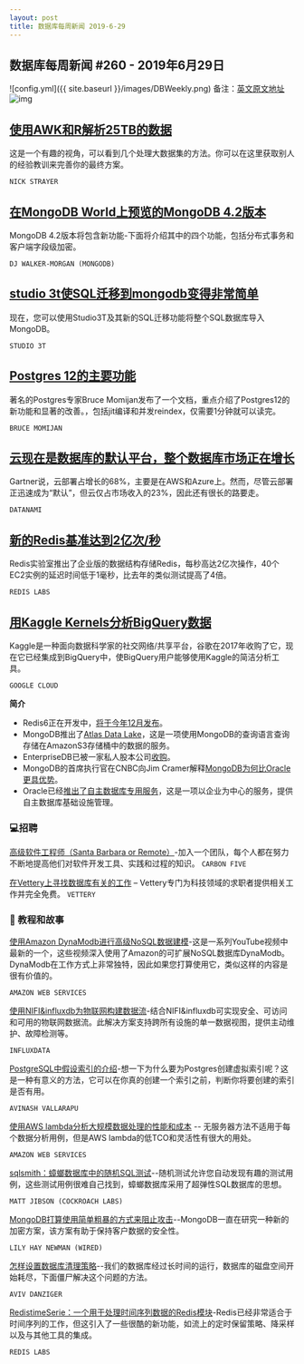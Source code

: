 ```yaml
---
layout: post
title: 数据库每周新闻 2019-6-29
---
```


## 数据库每周新闻 #260 - 2019年6月29日
![config.yml]({{ site.baseurl }}/images/DBWeekly.png)
备注：[英文原文地址](https://dbweekly.com/issues/260)
![img](<https://res.cloudinary.com/cpress/image/upload/w_1280,e_sharpen:60/oznmvemhqzly31jmrymk.jpg>)

## [使用AWK和R解析25TB的数据](https://livefreeordichotomize.com/2019/06/04/using_awk_and_r_to_parse_25tb/)
这是一个有趣的视角，可以看到几个处理大数据集的方法。你可以在这里获取别人的经验教训来完善你的最终方案。

`NICK STRAYER`

## [在MongoDB World上预览的MongoDB 4.2版本](https://www.mongodb.com/blog/post/mongodb-42-previewed-at-mongodb-world)
MongoDB 4.2版本将包含新功能-下面将介绍其中的四个功能，包括分布式事务和客户端字段级加密。

`DJ WALKER-MORGAN (MONGODB)`

## [studio 3t使SQL迁移到mongodb变得非常简单](https://studio3t.com/knowledge-base/articles/import-sql-database-to-mongodb/?utm_source=cooper&utm_medium=newsletter&utm_campaign=june13)
现在，您可以使用Studio3T及其新的SQL迁移功能将整个SQL数据库导入MongoDB。

`STUDIO 3T`



## [Postgres 12的主要功能](https://momjian.us/main/writings/pgsql/features.pdf)

著名的Postgres专家Bruce Momijan发布了一个文档，重点介绍了Postgres12的新功能和显著的改善。，包括jit编译和并发reindex，仅需要1分钟就可以读完。

`BRUCE MOMIJAN`

## [云现在是数据库的默认平台，整个数据库市场正在增长](https://www.datanami.com/2019/06/26/cloud-now-default-platform-for-databases-gartner-says/)
Gartner说，云部署占增长的68%，主要是在AWS和Azure上。然而，尽管云部署正迅速成为“默认”，但云仅占市场收入的23%，因此还有很长的路要走。

`DATANAMI`

## [新的Redis基准达到2亿次/秒](https://redislabs.com/blog/redis-enterprise-extends-linear-scalability-200m-ops-sec/)

Redis实验室推出了企业版的数据结构存储Redis，每秒高达2亿次操作，40个EC2实例的延迟时间低于1毫秒，比去年的类似测试提高了4倍。

`REDIS LABS`



## [用Kaggle Kernels分析BigQuery数据](https://cloud.google.com/blog/products/data-analytics/analyze-bigquery-data-with-kaggle-kernels-notebooks)

Kaggle是一种面向数据科学家的社交网络/共享平台，谷歌在2017年收购了它，现在它已经集成到BigQuery中，使BigQuery用户能够使用Kaggle的简洁分析工具。

`GOOGLE CLOUD`



**简介**

- Redis6正在开发中，[将于今年12月发布](https://twitter.com/RedisLabs/status/1144242384189788160)。
- MongoDB推出了[Atlas Data Lake](https://www.mongodb.com/blog/post/mongodb-atlas-data-lake-debuts-at-mongodb-world)，这是一项使用MongoDB的查询语言查询存储在AmazonS3存储桶中的数据的服务。
- EnterpriseDB已被一家私人股本公司[收购](https://www.prnewswire.com/news-releases/enterprisedb-acquired-by-great-hill-partners-300875303.html)。
- MongoDB的首席执行官在CNBC向Jim Cramer解释[MongoDB为何比Oracle更具优势](https://www.cnbc.com/video/2019/06/20/mongodb-ceo-explains-why-the-company-has-an-edge-over-oracle-in-database.html)。
- Oracle已经[推出了自主数据库专用服务](https://venturebeat.com/2019/06/26/oracle-launches-autonomous-database-dedicated-for-enterprise-customers/)，这是一项以企业为中心的服务，提供自主数据库基础设施管理。



### 💻招聘
[高级软件工程师（Santa Barbara or Remote）](https://www.invoca.com/company/job-listings/?gh_jid=4293087002&gh_src=2cce24422)-加入一个团队，每个人都在努力不断地提高他们对软件开发工具、实践和过程的知识。
`CARBON FIVE`

[在Vettery上寻找数据库有关的工作](https://www.vettery.com/tech?utm_source=newsletter&utm_medium=cooper-dbweekly&utm_term=tech&utm_content=grouped&utm_campaign=ad-88878) – Vettery专门为科技领域的求职者提供相关工作并完全免费。
`VETTERY`

### 📒 教程和故事

[使用Amazon DynaModb进行高级NoSQL数据建模](https://www.youtube.com/watch?v=nhUtZ7suZWI)-这是一系列YouTube视频中最新的一个，这些视频深入使用了Amazon的可扩展NoSQL数据库DynaModb。DynaModb在工作方式上非常独特，因此如果您打算使用它，类似这样的内容是很有价值的。

`AMAZON WEB SERVICES`

[使用NIFI&influxdb为物联网构建数据流](https://www.influxdata.com/blog/building-a-data-stream-for-iot-with-nifi-and-influxdb/?utm_campaign=iot&utm_medium=newsletter&utm_source=cooperpress)-结合NIFI&influxdb可实现安全、可访问和可用的物联网数据流。此解决方案支持跨所有设施的单一数据视图，提供主动维护、故障检测等。

`INFLUXDATA `



[PostgreSQL中假设索引的介绍](https://www.percona.com/blog/2019/06/21/hypothetical-indexes-in-postgresql/)-想一下为什么要为Postgres创建虚拟索引呢？这是一种有意义的方法，它可以在你真的创建一个索引之前，判断你将要创建的索引是否有用。

`AVINASH VALLARAPU`



[使用AWS lambda分析大规模数据处理的性能和成本](https://aws.amazon.com/cn/blogs/apn/analyzing-performance-and-cost-of-large-scale-data-processing-with-aws-lambda/) -- 无服务器方法不适用于每个数据分析用例，但是AWS lambda的低TCO和灵活性有很大的用处。

`AMAZON WEB SERVICES`



[sqlsmith：蟑螂数据库中的随机SQL测试](https://www.cockroachlabs.com/blog/sqlsmith-randomized-sql-testing/)--随机测试允许您自动发现有趣的测试用例，这些测试用例很难自己找到，蟑螂数据库采用了超弹性SQL数据库的思想。

`MATT JIBSON (COCKROACH LABS)`



[MongoDB打算使用简单粗暴的方式来阻止攻击]( https://www.wired.com/story/field-level-encryption-databases-mongobd/)--MongoDB一直在研究一种新的加密方案，该方案有助于保持客户数据的安全性。

`LILY HAY NEWMAN (WIRED)`



[怎样设置数据库清理策略]( https://blog.overops.com/spring-cleaning-at-overops-how-and-why-we-changed-our-db-cleaning-strategy/)--我们的数据库经过长时间的运行，数据库的磁盘空间开始耗尽，下面僵尸解决这个问题的方法。

`AVIV DANZIGER`



[RedistimeSerie：一个用于处理时间序列数据的Redis模块](https://redislabs.com/blog/redistimeseries-ga-making-4th-dimension-truly-immersive/)-Redis已经非常适合于时间序列的工作，但这引入了一些很酷的新功能，如流上的定时保留策略、降采样以及与其他工具的集成。

`REDIS LABS`